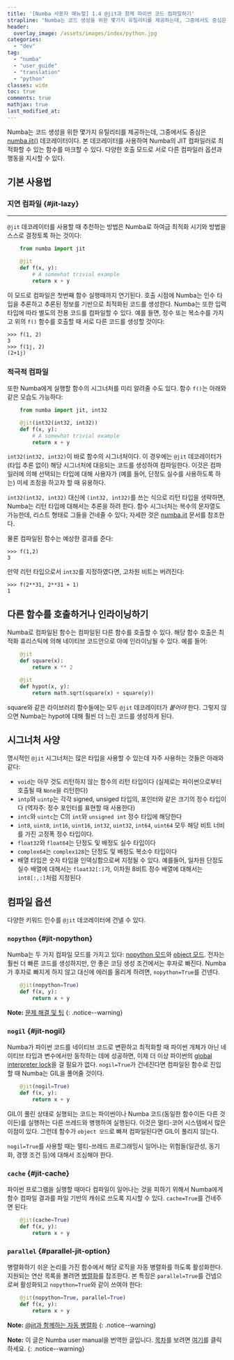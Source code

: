 ```yaml
---
title: '[Numba 사용자 매뉴얼] 1.4 @jit과 함께 파이썬 코드 컴파일하기'
strapline: "Numba는 코드 생성을 위한 몇가지 유틸리티를 제공하는데, 그중에서도 중심은 numba.jit() 데코레이터이다."
header:
  overlay_image: /assets/images/index/python.jpg
categories:
  - "dev"
tag:
  - "numba"
  - "user_guide"
  - "translation"
  - "python"
classes: wide
toc: true
comments: true
mathjax: true
last_modified_at: 
---
```


Numba는 코드 생성을 위한 몇가지 유틸리티를 제공하는데, 그중에서도 중심은 [numba.jit()](http://numba.pydata.org/numba-doc/latest/reference/jit-compilation.html#numba.jit) 데코레이터이다.
본 데코레이터를 사용하여 Numba의 JIT 컴파일러로 최적화할 수 있는 함수를 마크할 수 있다.
다양한 호출 모드로 서로 다른 컴파일러 옵션과 행동을 지시할 수 있다.

## 기본 사용법

### 지연 컴파일 {#jit-lazy}
----------------

`@jit` 데코레이터를 사용할 때 추천하는 방법은 Numba로 하여금 최적화 시기와 방법을 스스로 결정토록 하는 것이다:

```python
    from numba import jit

    @jit
    def f(x, y):
        # A somewhat trivial example
        return x + y
```

이 모드로 컴파일은 첫번째 함수 실행때까지 연기된다. 
호출 시점에 Numba는 인수 타입을 추론하고 추론된 정보를 기반으로 최적화된 코드를 생성한다.
Numba는 또한 입력 타입에 따라 별도의 전용 코드를 컴파일할 수 있다.
예를 들면, 정수 또는 복소수를 가지고 위의 `f()` 함수를 호출할 때 서로 다른 코드를 생성할 것이다:

    >>> f(1, 2)
    3
    >>> f(1j, 2)
    (2+1j)

### 적극적 컴파일

또한 Numba에게 실행할 함수의 시그너처를 미리 알려줄 수도 있다. 
함수 `f()`는 아래와 같은 모습도 가능하다:

```python
    from numba import jit, int32

    @jit(int32(int32, int32))
    def f(x, y):
        # A somewhat trivial example
        return x + y
```

`int32(int32, int32)`이 바로 함수의 시그너처이다. 
이 경우에는 `@jit` 데코레이터가 (타입 추론 없이) 해당 시그너처에 대응되는 코드를 생성하여 컴파일한다.
이것은 컴파일러에 의해 선택되는 타입에 대해 사용자가 (예를 들어, 단정도 실수를 사용하도록 하는) 미세 조정을 하고자 할 때 유용하다.

`int32(int32, int32)` 대신에 `(int32, int32)`를 쓰는 식으로 리턴 타입을 생략하면, Numba는 리턴 타입에 대해서는 추론을 하려 한다.
함수 시그너처는 복수의 문자열도 가능한데, 리스트 형태로 그들을 건네줄 수 있다;
자세한 것은 [numba.jit](http://numba.pydata.org/numba-doc/latest/reference/jit-compilation.html#numba.jit) 문서를 참조한다.

물론 컴파일된 함수는 예상한 결과를 준다:

    >>> f(1,2)
    3

만약 리턴 타입으로서 `int32`를 지정하였다면, 고차원 비트는 버려진다:

    >>> f(2**31, 2**31 + 1)
    1

## 다른 함수를 호출하거나 인라이닝하기

Numba로 컴파일된 함수는 컴파일된 다른 함수를 호출할 수 있다.
해당 함수 호출은 최적화 휴리스틱에 의해 네이티브 코드안으로 아예 인라이닝될 수 있다.
예를 들어:

```python
    @jit
    def square(x):
        return x ** 2

    @jit
    def hypot(x, y):
        return math.sqrt(square(x) + square(y))
```

square와 같은 라이브러리 함수들에는 모두 `@jit` 데코레이터가 *붙어야* 한다.
그렇지 않으면 Numba는 hypot에 대해 훨씬 더 느린 코드를 생성하게 된다.

## 시그너처 사양

명시적인 `@jit` 시그너처는 많은 타입을 사용할 수 있는데 자주 사용하는 것들은 아래와 같다:

-   `void`는 아무 것도 리턴하지 않는 함수의 리턴 타입이다 (실제로는 파이썬으로부터 호출될 때 `None`을 리턴한다)
-   `intp`와 `uintp`는 각각 signed, unsiged 타입의, 포인터와 같은 크기의 정수 타입이다 (역자주: 정수 포인터를 표현할 때 사용한다)
-   `intc`와 `uintc`는 C의 `int`와 `unsigned int` 정수 타입에 해당한다
-   `int8`, `uint8`, `int16`, `uint16`, `int32`, `uint32`, `int64`, `uint64` 모두 해당 비트 너비를 가진 고정폭 정수 타입이다.
-   `float32`와 `float64`는 단정도 및 배정도 실수 타입이다
-   `complex64`는 `complex128`는 단정도 및 배정도 복소수 타입이다
-   배열 타입은 숫자 타입을 인덱싱함으로써 지정될 수 있다. 
    예를들어, 일차원 단정도 실수 배열에 대해서는 `float32[:]`가, 이차원 8비트 정수 배열에 대해서는 `int8[:,:]`처럼 지정된다

## 컴파일 옵션 

다양한 키워드 인수를 `@jit` 데코레이터에 건넬 수 있다.

### `nopython` {#jit-nopython}

Numba는 두 가지 컴파일 모드를 가지고 있다: [nopython 모드](http://numba.pydata.org/numba-doc/latest/glossary.html#term-nopython-mode)와 [object 모드](http://numba.pydata.org/numba-doc/latest/glossary.html#term-object-mode).
전자는 훨씬 더 빠른 코드를 생성하지만, 안 좋은 코딩 생성 조건에서는 후자로 빠진다.
Numba가 후자로 빠지게 하지 않고 대신에 에러를 올리게 하려면, `nopython=True`를 건넨다.

```python
    @jit(nopython=True)
    def f(x, y):
        return x + y
```

**Note:** [문제 해결 및 팁](/dev/numba_user_troubleshoot#numba-troubleshooting)
{: .notice--warning}

### `nogil` {#jit-nogil}

Numba가 파이썬 코드를 네이티브 코드로 변환하고 최적화할 때
파이썬 개체가 아닌 네이티브 타입과 변수에서만 동작하는 데에 성공하면, 이제 더 이상 파이썬의 
[global interpreter lock](https://docs.python.org/3/glossary.html#term-global-interpreter-lock)을 걸 필요가 없다.
 `nogil=True`가 건네진다면 컴파일된 함수로 진입할 때 Numba는 GIL을 풀어줄 것이다.

```python
    @jit(nogil=True)
    def f(x, y):
        return x + y
```

GIL이 풀린 상태로 실행되는 코드는 파이썬이나 Numba 코드(동일한 함수이든 다른 것이든)를 실행하는 다른 쓰레드와 병행하여 실행된다.
이것은 멀티-코어 시스템에서 많은 이점이 있다.
그런데 함수가 `object 모드`로 빠져 컴파일된다면 GIL이 풀리지 않는다.

`nogil=True`를 사용할 때는 멀티-쓰레드 프로그래밍시 일어나는 위험들(일관성, 동기화, 경쟁 조건 등)에 대해서 조심해야 한다.

### `cache` {#jit-cache}

파이썬 프로그램을 실행할 때마다 컴파일이 일어나는 것을 피하기 위해서
Numba에게 함수 컴파일 결과를 파일 기반의 캐쉬로 쓰도록 지시할 수 있다.
`cache=True`를 건네주면 된다:

```python
    @jit(cache=True)
    def f(x, y):
        return x + y
```

### `parallel` {#parallel-jit-option}

병렬화하기 쉬운 논리를 가진 함수에서 해당 로직을 자동 병렬화를 하도록 활성화한다.
지원되는 연산 목록을 볼려면 [병렬화](/dev/numba_user_parallel#numba-parallel)를 참조한다.
본 특징은 `parallel=True`를 건넴으로써 활성화되고 `nopython=True`와 같이 쓰여야 한다:

```python
    @jit(nopython=True, parallel=True)
    def f(x, y):
        return x + y
```

**Note:** [@jit과 함께하는 자동 병렬화](/dev/numba_user_parallel#numba-parallel)
{: .notice--warning}

**Note:** 
이 글은 Numba user manual을 번역한 글입니다.
[목차](/dev/numba_user_index)를 보려면 [여기](/dev/numba_user_index)를 클릭하세요.
{: .notice--warning}
